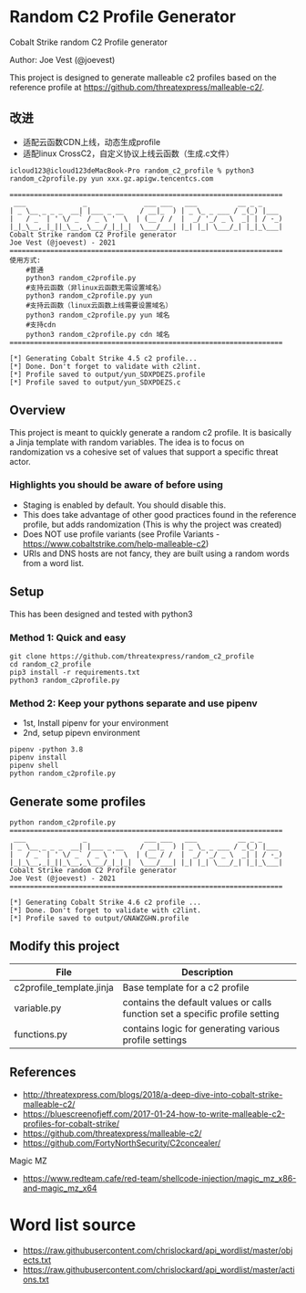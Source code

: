 # Random C2 Profile Generator

Cobalt Strike random C2 Profile generator

Author: Joe Vest (@joevest)

This project is designed to generate malleable c2 profiles based on the reference profile at https://github.com/threatexpress/malleable-c2/. 

## 改进
- 适配云函数CDN上线，动态生成profile
- 适配linux CrossC2，自定义协议上线云函数（生成.c文件）


```
icloud123@icloud123deMacBook-Pro random_c2_profile % python3 random_c2profile.py yun xxx.gz.apigw.tencentcs.com

===================================================================
 ___              _              ___ ___   ___          __ _ _     
| _ \__ _ _ _  __| |___ _ __    / __|_  ) | _ \_ _ ___ / _(_) |___ 
|   / _` | ' \/ _` / _ \ '  \  | (__ / /  |  _/ '_/ _ \  _| | / -_)
|_|_\__,_|_||_\__,_\___/_|_|_|  \___/___| |_| |_| \___/_| |_|_\___|
Cobalt Strike random C2 Profile generator
Joe Vest (@joevest) - 2021
===================================================================
使用方式:
    #普通
    python3 random_c2profile.py
    #支持云函数（非linux云函数无需设置域名）
    python3 random_c2profile.py yun
    #支持云函数（linux云函数上线需要设置域名）
    python3 random_c2profile.py yun 域名
    #支持cdn
    python3 random_c2profile.py cdn 域名
===================================================================

[*] Generating Cobalt Strike 4.5 c2 profile...
[*] Done. Don't forget to validate with c2lint. 
[*] Profile saved to output/yun_SDXPDEZS.profile
[*] Profile saved to output/yun_SDXPDEZS.c
```

## Overview

This project is meant to quickly generate a random c2 profile. It is basically a Jinja template with random variables. The idea is to focus on randomization vs a cohesive set of values that support a specific threat actor.

### Highlights you should be aware of before using

- Staging is enabled by default. You should disable this.
- This does take advantage of other good practices found in the reference profile, but adds randomization (This is why the project was created)
- Does NOT use profile variants (see Profile Variants - https://www.cobaltstrike.com/help-malleable-c2)
- URIs and DNS hosts are not fancy, they are built using a random words from a word list.



## Setup

This has been designed and tested with python3

### Method 1: Quick and easy

```
git clone https://github.com/threatexpress/random_c2_profile
cd random_c2_profile
pip3 install -r requirements.txt
python3 random_c2profile.py
```

### Method 2: Keep your pythons separate and use pipenv

- 1st, Install pipenv for your environment
- 2nd, setup pipevn environment

```
pipenv -python 3.8
pipenv install
pipenv shell
python random_c2profile.py
```

## Generate some profiles

```
python random_c2profile.py
===================================================================
 ___              _              ___ ___   ___          __ _ _     
| _ \__ _ _ _  __| |___ _ __    / __|_  ) | _ \_ _ ___ / _(_) |___ 
|   / _` | ' \/ _` / _ \ '  \  | (__ / /  |  _/ '_/ _ \  _| | / -_)
|_|_\__,_|_||_\__,_\___/_|_|_|  \___/___| |_| |_| \___/_| |_|_\___|
Cobalt Strike random C2 Profile generator
Joe Vest (@joevest) - 2021
===================================================================

[*] Generating Cobalt Strike 4.6 c2 profile ...
[*] Done. Don't forget to validate with c2lint. 
[*] Profile saved to output/GNAWZGHN.profile

```

## Modify this project

File | Description
-----|------------
c2profile_template.jinja | Base template for a c2 profile
variable.py | contains the default values or calls function set a specific profile setting
functions.py | contains logic for generating various profile settings

## References

- http://threatexpress.com/blogs/2018/a-deep-dive-into-cobalt-strike-malleable-c2/
- https://bluescreenofjeff.com/2017-01-24-how-to-write-malleable-c2-profiles-for-cobalt-strike/
- https://github.com/threatexpress/malleable-c2/
- https://github.com/FortyNorthSecurity/C2concealer/

Magic MZ

- https://www.redteam.cafe/red-team/shellcode-injection/magic_mz_x86-and-magic_mz_x64

# Word list source
- https://raw.githubusercontent.com/chrislockard/api_wordlist/master/objects.txt
- https://raw.githubusercontent.com/chrislockard/api_wordlist/master/actions.txt
